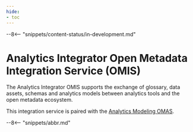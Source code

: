```yaml
---
hide:
- toc
---
```


<!-- SPDX-License-Identifier: CC-BY-4.0 -->
<!-- Copyright Contributors to the Egeria project. -->

--8<-- "snippets/content-status/in-development.md"

# Analytics Integrator Open Metadata Integration Service (OMIS)

The Analytics Integrator OMIS supports the exchange of glossary, data assets, schemas and analytics models between analytics tools
and the open metadata ecosystem.

This integration service is paired with the [Analytics Modeling OMAS](./services/analytics-modeling/overview).

--8<-- "snippets/abbr.md"